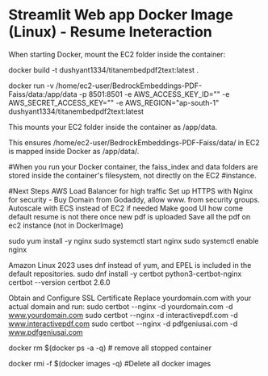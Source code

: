 # Streamlit Web app Docker Image (Linux) - Resume Ineteraction



When starting Docker, mount the EC2 folder inside the container:



docker build -t dushyant1334/titanembedpdf2text:latest .

docker run -v /home/ec2-user/BedrockEmbeddings-PDF-Faiss/data:/app/data -p 8501:8501 -e AWS_ACCESS_KEY_ID="" -e  AWS_SECRET_ACCESS_KEY="" -e  AWS_REGION="ap-south-1" dushyant1334/titanembedpdf2text:latest

This mounts your EC2 folder inside the container as /app/data.

This ensures /home/ec2-user/BedrockEmbeddings-PDF-Faiss/data/ in EC2 is mapped inside Docker as /app/data/.

#When you run your Docker container, the faiss_index and data folders are stored inside the container's filesystem, not directly on the EC2 #instance.

#Next Steps
AWS Load Balancer for high traffic
Set up HTTPS with Nginx for security - Buy Domain from Godaddy, allow www. from security groups.
Autoscale with ECS instead of EC2 if needed
Make good UI 
how come default resume is not there once new pdf is uploaded
Save all the pdf on ec2 instance (not in DockerImage)


sudo yum install -y nginx
sudo systemctl start nginx
sudo systemctl enable nginx

Amazon Linux 2023 uses dnf instead of yum, and EPEL is included in the default repositories.
sudo dnf install -y certbot python3-certbot-nginx
certbot --version
certbot 2.6.0

Obtain and Configure SSL Certificate
Replace yourdomain.com with your actual domain and run:
sudo certbot --nginx -d yourdomain.com -d www.yourdomain.com
sudo certbot --nginx -d interactivepdf.com -d www.interactivepdf.com
sudo certbot --nginx -d pdfgeniusai.com -d www.pdfgeniusai.com



docker rm $(docker ps -a -q) # remove all stopped container

docker rmi -f $(docker images -q) #Delete all docker images
